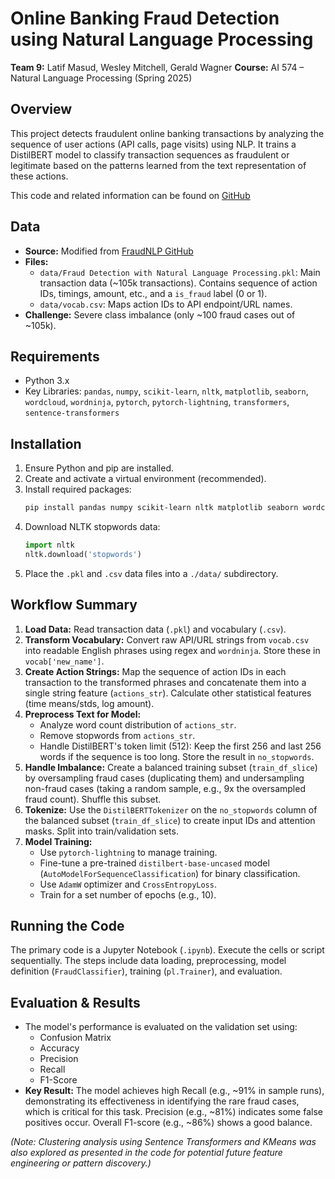 # Online Banking Fraud Detection using Natural Language Processing

**Team 9:** Latif Masud, Wesley Mitchell, Gerald Wagner
**Course:** AI 574 – Natural Language Processing (Spring 2025)

## Overview

This project detects fraudulent online banking transactions by analyzing the sequence of user actions (API calls, page visits) using NLP. It trains a DistilBERT model to classify transaction sequences as fraudulent or legitimate based on the patterns learned from the text representation of these actions.

This code and related information can be found on [GitHub](https://github.com/lmasud-psu/AI_574_project/tree/main)

## Data

* **Source:** Modified from [FraudNLP GitHub](https://github.com/pboulieris/FraudNLP/blob/master/Fraud%20Detection%20with%20Natural%20Language%20Processing.rar)
* **Files:**
    * `data/Fraud Detection with Natural Language Processing.pkl`: Main transaction data (~105k transactions). Contains sequence of action IDs, timings, amount, etc., and a `is_fraud` label (0 or 1).
    * `data/vocab.csv`: Maps action IDs to API endpoint/URL names.
* **Challenge:** Severe class imbalance (only ~100 fraud cases out of ~105k).

## Requirements

* Python 3.x
* Key Libraries: `pandas`, `numpy`, `scikit-learn`, `nltk`, `matplotlib`, `seaborn`, `wordcloud`, `wordninja`, `pytorch`, `pytorch-lightning`, `transformers`, `sentence-transformers`

## Installation

1.  Ensure Python and pip are installed.
2.  Create and activate a virtual environment (recommended).
3.  Install required packages:
    ```bash
    pip install pandas numpy scikit-learn nltk matplotlib seaborn wordcloud wordninja torch torchvision torchaudio pytorch-lightning transformers sentence-transformers
    ```
4.  Download NLTK stopwords data:
    ```python
    import nltk
    nltk.download('stopwords')
    ```
5.  Place the `.pkl` and `.csv` data files into a `./data/` subdirectory.

## Workflow Summary

1.  **Load Data:** Read transaction data (`.pkl`) and vocabulary (`.csv`).
2.  **Transform Vocabulary:** Convert raw API/URL strings from `vocab.csv` into readable English phrases using regex and `wordninja`. Store these in `vocab['new_name']`.
3.  **Create Action Strings:** Map the sequence of action IDs in each transaction to the transformed phrases and concatenate them into a single string feature (`actions_str`). Calculate other statistical features (time means/stds, log amount).
4.  **Preprocess Text for Model:**
    * Analyze word count distribution of `actions_str`.
    * Remove stopwords from `actions_str`.
    * Handle DistilBERT's token limit (512): Keep the first 256 and last 256 words if the sequence is too long. Store the result in `no_stopwords`.
5.  **Handle Imbalance:** Create a balanced training subset (`train_df_slice`) by oversampling fraud cases (duplicating them) and undersampling non-fraud cases (taking a random sample, e.g., 9x the oversampled fraud count). Shuffle this subset.
6.  **Tokenize:** Use the `DistilBERTTokenizer` on the `no_stopwords` column of the balanced subset (`train_df_slice`) to create input IDs and attention masks. Split into train/validation sets.
7.  **Model Training:**
    * Use `pytorch-lightning` to manage training.
    * Fine-tune a pre-trained `distilbert-base-uncased` model (`AutoModelForSequenceClassification`) for binary classification.
    * Use `AdamW` optimizer and `CrossEntropyLoss`.
    * Train for a set number of epochs (e.g., 10).

## Running the Code

The primary code is a Jupyter Notebook (`.ipynb`). Execute the cells or script sequentially. The steps include data loading, preprocessing, model definition (`FraudClassifier`), training (`pl.Trainer`), and evaluation.

## Evaluation & Results

* The model's performance is evaluated on the validation set using:
    * Confusion Matrix
    * Accuracy
    * Precision
    * Recall
    * F1-Score
* **Key Result:** The model achieves high Recall (e.g., ~91% in sample runs), demonstrating its effectiveness in identifying the rare fraud cases, which is critical for this task. Precision (e.g., ~81%) indicates some false positives occur. Overall F1-score (e.g., ~86%) shows a good balance.

*(Note: Clustering analysis using Sentence Transformers and KMeans was also explored as presented in the code for potential future feature engineering or pattern discovery.)*